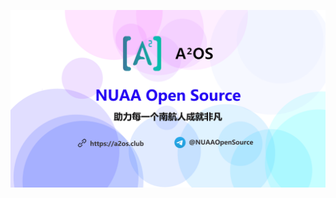 ![](https://github.com/NUAA-Open-Source/.github/raw/master/profile/banner.png)

<!--

First version: Designed by MiaoTony, 20210918.

AGPL-3.0 License

-->

